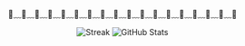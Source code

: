 <p align="center">🦈﹏🦈﹏🦈﹏🦈﹏🦈﹏🦈﹏🦈﹏🦈﹏🦈﹏🦈﹏🦈﹏🦈﹏🦈﹏🦈﹏🦈﹏🦈﹏🦈﹏🦈</p>

<p align="center">
  <img src="https://github-readme-streak-stats.herokuapp.com/?user=babysharkhome&theme=radical" alt="Streak"/>
  <img src="https://github-readme-stats.vercel.app/api?username=babysharkhome&show_icons=true&theme=radical" alt="GitHub Stats"/>
</p>






